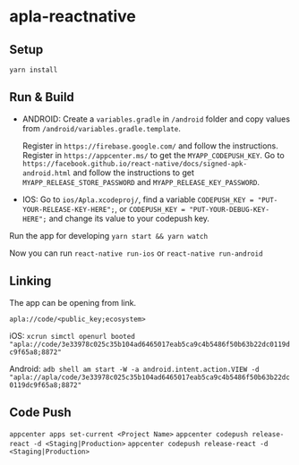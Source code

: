 # apla-reactnative

## Setup

`yarn install`

## Run & Build

- ANDROID:
  Create a `variables.gradle` in `/android` folder and copy values from `/android/variables.gradle.template`.

  Register in `https://firebase.google.com/` and follow the instructions.
  Register in `https://appcenter.ms/` to get the `MYAPP_CODEPUSH_KEY`.
  Go to `https://facebook.github.io/react-native/docs/signed-apk-android.html` and follow the instructions to get `MYAPP_RELEASE_STORE_PASSWORD` and `MYAPP_RELEASE_KEY_PASSWORD`.

- IOS:
  Go to `ios/Apla.xcodeproj/`, find a variable `CODEPUSH_KEY = "PUT-YOUR-RELEASE-KEY-HERE";`, or `CODEPUSH_KEY = "PUT-YOUR-DEBUG-KEY-HERE";` and change its value to your codepush key.

Run the app for developing `yarn start && yarn watch`

Now you can run `react-native run-ios` or `react-native run-android`

## Linking

The app can be opening from link.

`apla://code/<public_key;ecosystem>`

iOS: `xcrun simctl openurl booted "apla://code/3e33978c025c35b104ad6465017eab5ca9c4b5486f50b63b22dc0119dc9f65a8;8872"`

Android: `adb shell am start -W -a android.intent.action.VIEW -d "apla://apla/code/3e33978c025c35b104ad6465017eab5ca9c4b5486f50b63b22dc0119dc9f65a8;8872"`


## Code Push

`appcenter apps set-current <Project Name>`
`appcenter codepush release-react -d <Staging|Production>`
`appcenter codepush release-react -d <Staging|Production>`
